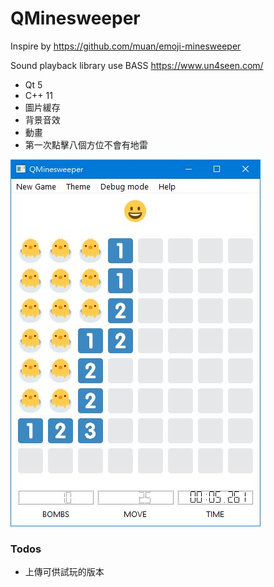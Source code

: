 # QMinesweeper

Inspire by https://github.com/muan/emoji-minesweeper

Sound playback library use BASS
https://www.un4seen.com/

- Qt 5
- C++ 11
- 圖片緩存
- 背景音效
- 動畫
- 第一次點擊八個方位不會有地雷

![image](https://github.com/billlin0904/QMinesweeper/blob/master/demo.JPG)

### Todos

- 上傳可供試玩的版本
